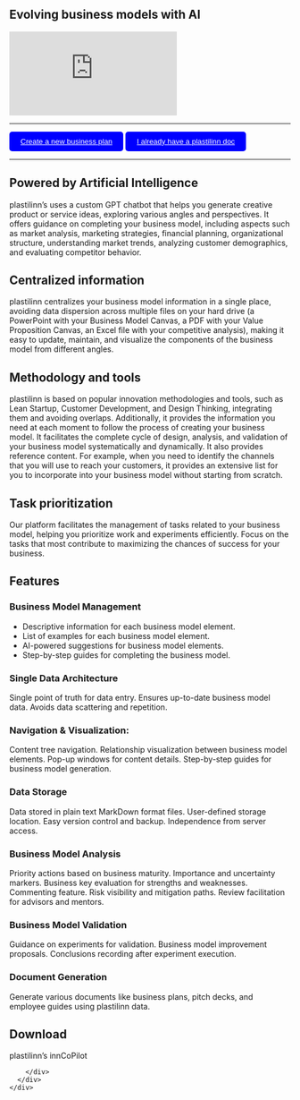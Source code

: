<section>
  <div class="items-center">
    <div class="flex w-full mx-auto text-left">
      <div class="relative inline-flex items-center mx-auto align-middle">
        <div class="text-center">
          <h1 class="home max-w-4xl text-2xl font-bold leading-none tracking-tighter text-neutral-600 md:text-5xl lg:text-6xl lg:max-w-7xl">
            Evolving business models with AI
          </h1>

<div class="iframe-container">
  <div class="iframe-wrapper">
    <iframe src="https://www.youtube.com/embed/jjGVMoZhgCU" title="¿Qué es interesante?" frameborder="0" allow="accelerometer; autoplay; clipboard-write; encrypted-media; gyroscope; picture-in-picture; web-share" referrerpolicy="strict-origin-when-cross-origin" allowfullscreen></iframe>
  </div>
</div>

---

<button style="background-color: blue; color: white; padding: 10px 20px; border: none; border-radius: 5px; cursor: pointer;">
    <a href="https://docs.google.com/forms/d/e/1FAIpQLSfZG1IyMVIij1vmt0Ovm2uTYghkHU6pwbc2v7x8kCB9NNIF5g/viewform?usp=sf_link" target="_blank" style="color: white;"><i class="fa-solid fa-file-arrow-down"></i> Create a new business plan</a>
</button>

<button style="background-color: blue; color: white; padding: 10px 20px; border: none; border-radius: 5px; cursor: pointer;">
    <a href="/app.html" target="_blank" style="color: white"><i class="fab fa-youtube"> </i> I already have a plastilinn doc</a>
</button>

---

## Powered by Artificial Intelligence

plastilinn’s uses a custom GPT chatbot that helps you generate creative product or service ideas, exploring various angles and perspectives. It offers guidance on completing your business model, including aspects such as market analysis, marketing strategies, financial planning, organizational structure, understanding market trends, analyzing customer demographics, and evaluating competitor behavior.

## Centralized information

plastilinn centralizes your business model information in a single place, avoiding data dispersion across multiple files on your hard drive (a PowerPoint with your Business Model Canvas, a PDF with your Value Proposition Canvas, an Excel file with your competitive analysis), making it easy to update, maintain, and visualize the components of the business model from different angles.

## Methodology and tools

plastilinn is based on popular innovation methodologies and tools, such as Lean Startup, Customer Development, and Design Thinking, integrating them and avoiding overlaps. Additionally, it provides the information you need at each moment to follow the process of creating your business model. It facilitates the complete cycle of design, analysis, and validation of your business model systematically and dynamically. It also provides reference content. For example, when you need to identify the channels that you will use to reach your customers, it provides an extensive list for you to incorporate into your business model without starting from scratch.

## Task prioritization

Our platform facilitates the management of tasks related to your business model, helping you prioritize work and experiments efficiently. Focus on the tasks that most contribute to maximizing the chances of success for your business.

# Features

### Business Model Management

* Descriptive information for each business model element.
* List of examples for each business model element.
* AI-powered suggestions for business model elements.
* Step-by-step guides for completing the business model.

### Single Data Architecture

Single point of truth for data entry. Ensures up-to-date business model data. Avoids data scattering and repetition.

### Navigation & Visualization:

Content tree navigation. Relationship visualization between business model elements. Pop-up windows for content details. Step-by-step guides for business model generation.

### Data Storage

Data stored in plain text MarkDown format files. User-defined storage location. Easy version control and backup. Independence from server access.

### Business Model Analysis

Priority actions based on business maturity. Importance and uncertainty markers. Business key evaluation for strengths and weaknesses. Commenting feature. Risk visibility and mitigation paths. Review facilitation for advisors and mentors.

### Business Model Validation

Guidance on experiments for validation. Business model improvement proposals. Conclusions recording after experiment execution.

### Document Generation

Generate various documents like business plans, pitch decks, and employee guides using plastilinn data.

## Download

plastilinn’s innCoPilot

        </div>
      </div>
    </div>
  </div>
</section>